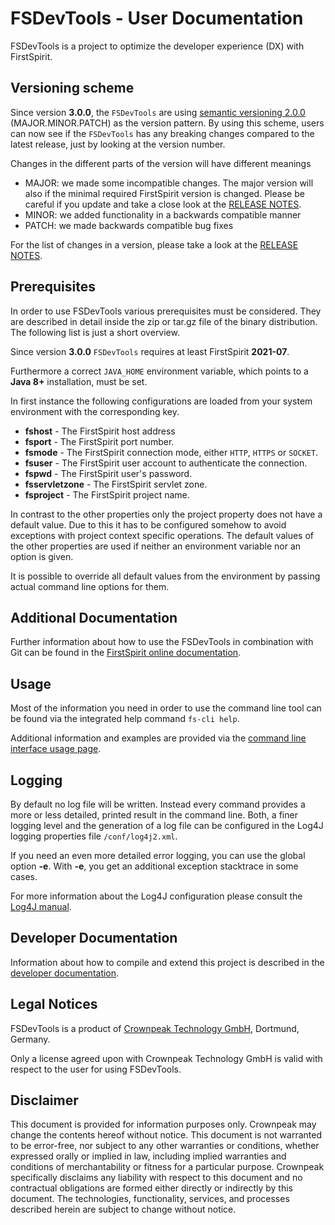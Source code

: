 # FSDevTools - User Documentation

FSDevTools is a project to optimize the developer experience (DX) with FirstSpirit.

## Versioning scheme

Since version **3.0.0**, the `FSDevTools` are using [semantic versioning 2.0.0](https://semver.org/#semantic-versioning-200) (MAJOR.MINOR.PATCH) as the version pattern.
By using this scheme, users can now see if the `FSDevTools` has any breaking changes compared to the latest release, just by looking at the version number.

Changes in the different parts of the version will have different meanings

- MAJOR: we made some incompatible changes. The major version will also if the minimal required FirstSpirit version is changed. Please be careful if you update and take a close look at the [RELEASE NOTES](RELEASENOTES.md). 
- MINOR: we added functionality in a backwards compatible manner
- PATCH: we made backwards compatible bug fixes

For the list of changes in a version, please take a look at the [RELEASE NOTES](RELEASENOTES.md).

## Prerequisites

In order to use FSDevTools various prerequisites must be considered.
They are described in detail inside the zip or tar.gz file of the binary distribution.
The following list is just a short overview.

Since version **3.0.0** `FSDevTools` requires at least FirstSpirit **2021-07**.

Furthermore a correct `JAVA_HOME` environment variable, which points to a **Java 8+** installation, must be set.

In first instance the following configurations are loaded from your system environment with the corresponding key.

- **fshost** - The FirstSpirit host address
- **fsport** - The FirstSpirit port number.
- **fsmode** - The FirstSpirit connection mode, either `HTTP`, `HTTPS` or `SOCKET`.
- **fsuser** - The FirstSpirit user account to authenticate the connection.
- **fspwd** - The FirstSpirit user's password.
- **fsservletzone** - The FirstSpirit servlet zone.
- **fsproject** - The FirstSpirit project name.

In contrast to the other properties only the project property does not have a default value.
Due to this it has to be configured somehow to avoid exceptions with project context specific operations.
The default values of the other properties are used if neither an environment variable nor an option is given.

It is possible to override all default values from the environment by passing actual command line options for them.

## Additional Documentation

Further information about how to use the FSDevTools in combination with Git can be found in the [FirstSpirit online documentation](https://docs.e-spirit.com/odfs/edocs/sync/introduction/index.html).

## Usage
Most of the information you need in order to use the command line tool can be found via the integrated help command `fs-cli help`.

Additional information and examples are provided via the [command line interface usage page](documentation/CLI_USAGE.md).

## Logging

By default no log file will be written.
Instead every command provides a more or less detailed, printed result in the command line.
Both, a finer logging level and the generation of a log file can be configured in the Log4J logging properties file `/conf/log4j2.xml`.

If you need an even more detailed error logging, you can use the global option **-e**. 
With **-e**, you get an additional exception stacktrace in some cases.

For more information about the Log4J configuration please consult the [Log4J manual](https://logging.apache.org/log4j/2.x/manual/).

## Developer Documentation

Information about how to compile and extend this project is described in the [developer documentation](documentation/DEV_DOC.md).

## Legal Notices

FSDevTools is a product of [Crownpeak Technology GmbH](https://www.e-spirit.com), Dortmund, Germany.

Only a license agreed upon with Crownpeak Technology GmbH is valid with respect to the user for using FSDevTools.

## Disclaimer

This document is provided for information purposes only.
Crownpeak may change the contents hereof without notice. 
This document is not warranted to be error-free, nor subject to any other warranties or conditions, whether expressed orally or implied in law, including implied warranties and conditions of merchantability or fitness for a particular purpose.
Crownpeak specifically disclaims any liability with respect to this document and no contractual obligations are formed either directly or indirectly by this document.
The technologies, functionality, services, and processes described herein are subject to change without notice.
